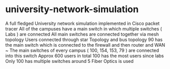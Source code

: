 # university-network-simulation
A full fledged University network simulation implemented in Cisco packet tracer 
All of the campuses have a main switch in which multiple switches ( Labs ) are connected 
All main switches are connected together via mesh topology
Users connected through star Topology and bus topology 
90 has the main switch which is connected to the firewall and then router and WAN ~ The main switches of every campus ( 100, 154, 153, 79 ) are connected into this switch 
Approx 600 users in total 
100 has the most users since labs 
Only 100 has multiple switches around 5 
Fiber Optics is used
